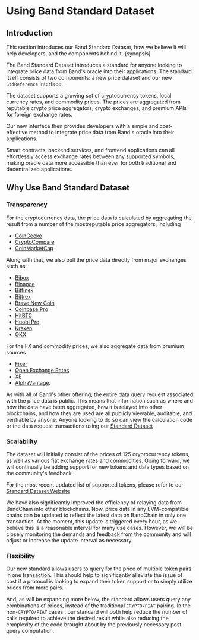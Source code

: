 # Using Band Standard Dataset

## Introduction

This section introduces our Band Standard Dataset, how we believe it will help developers, and the components behind it. {synopsis}

The Band Standard Dataset introduces a standard for anyone looking to integrate price data from Band's oracle into their applications. The standard itself consists of two components: a new price dataset and our new `StdReference` interface.

The dataset supports a growing set of cryptocurrency tokens, local currency rates, and commodity prices. The prices are aggregated from reputable crypto price aggregators, crypto exchanges, and premium APIs for foreign exchange rates.

Our new interface then provides developers with a simple and cost-effective method to integrate price data from Band's oracle into their applications.

Smart contracts, backend services, and frontend applications can all effortlessly access exchange rates between any supported symbols, making oracle data more accessible than ever for both traditional and decentralized applications.

## Why Use Band Standard Dataset

### Transparency

For the cryptocurrency data, the price data is calculated by aggregating the result from a number of the mostreputable price aggregators, including

- [CoinGecko](https://coingecko.com)
- [CryptoCompare](https://cryptocompare.com)
- [CoinMarketCap](https://coinmarketcap.com)

Along with that, we also pull the price data directly from major exchanges such as

- [Bibox](https://www.bibox.com/en)
- [Binance](https://binance.com)
- [Bitfinex](https://www.bitfinex.com/)
- [Bittrex](https://global.bittrex.com/)
- [Brave New Coin](https://bravenewcoin.com/)
- [Coinbase Pro](https://pro.coinbase.com)
- [HitBTC](https://hitbtc.com/)
- [Huobi Pro](https://www.huobi.com)
- [Kraken](https://www.kraken.com/)
- [OKX](https://www.okx.com/)

For the FX and commodity prices, we also aggregate data from premium sources

- [Fixer](https://fixer.io)
- [Open Exchange Rates](https://openexchangerates.org/)
- [XE](https://xe.com)
- [AlphaVantage](https://www.alphavantage.co).

As with all of Band's other offering, the entire data query request associated with the price data is public. This means that information such as where and how the data have been aggregated, how it is relayed into other blockchains, and how they are used are all publicly viewable, auditable, and verifiable by anyone. Anyone looking to do so can view the calculation code or the data request transactions using our [Standard Dataset](https://cosmoscan.io/oracle-script/3)

### Scalability

The dataset will initially consist of the prices of 125 cryptocurrency tokens, as well as various fiat exchange rates and commodities. Going forward, we will continually be adding support for new tokens and data types based on the community's feedback.

For the most recent updated list of supported tokens, please refer to our [Standard Dataset Website](https://data.bandprotocol.com/)

We have also significantly improved the efficiency of relaying data from BandChain into other blockchains. Now, price data in any EVM-compatible chains can be updated to reflect the latest data on BandChain in only one transaction. At the moment, this update is triggered every hour, as we believe this is a reasonable interval for many use cases. However, we will be closely monitoring the demands and feedback from the community and will adjust or increase the update interval as necessary.

### Flexibility

Our new standard allows users to query for the price of multiple token pairs in one transaction. This should help to significantly alleviate the issue of cost if a protocol is looking to expand their token support or to simply utilize prices from more pairs.

And, as will be expanding more below, the standard allows users query any combinations of prices, instead of the traditional `CRYPTO/FIAT` pairing. In the non-`CRYPTO/FIAT` cases , our standard will both help reduce the number of calls required to achieve the desired result while also reducing the complexity of the code brought about by the previously necessary post-query computation.
